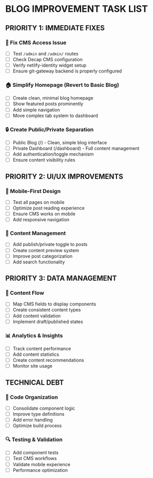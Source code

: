 # BLOG IMPROVEMENT TASK LIST

## PRIORITY 1: IMMEDIATE FIXES

### 🔧 Fix CMS Access Issue
- [ ] Test `/admin` and `/admin/` routes
- [ ] Check Decap CMS configuration
- [ ] Verify netlify-identity widget setup
- [ ] Ensure git-gateway backend is properly configured

### 🏠 Simplify Homepage (Revert to Basic Blog)
- [ ] Create clean, minimal blog homepage
- [ ] Show featured posts prominently
- [ ] Add simple navigation
- [ ] Move complex tab system to dashboard

### 🔒 Create Public/Private Separation
- [ ] Public Blog (/) - Clean, simple blog interface
- [ ] Private Dashboard (/dashboard) - Full content management
- [ ] Add authentication/toggle mechanism
- [ ] Ensure content visibility rules

## PRIORITY 2: UI/UX IMPROVEMENTS

### 📱 Mobile-First Design
- [ ] Test all pages on mobile
- [ ] Optimize post reading experience
- [ ] Ensure CMS works on mobile
- [ ] Add responsive navigation

### 🎨 Content Management
- [ ] Add publish/private toggle to posts
- [ ] Create content preview system
- [ ] Improve post categorization
- [ ] Add search functionality

## PRIORITY 3: DATA MANAGEMENT

### 🔄 Content Flow
- [ ] Map CMS fields to display components
- [ ] Create consistent content types
- [ ] Add content validation
- [ ] Implement draft/published states

### 📊 Analytics & Insights
- [ ] Track content performance
- [ ] Add content statistics
- [ ] Create content recommendations
- [ ] Monitor site usage

## TECHNICAL DEBT

### 🧹 Code Organization
- [ ] Consolidate component logic
- [ ] Improve type definitions
- [ ] Add error handling
- [ ] Optimize build process

### 🔍 Testing & Validation
- [ ] Add component tests
- [ ] Test CMS workflows
- [ ] Validate mobile experience
- [ ] Performance optimization
